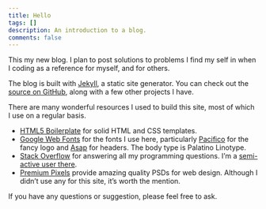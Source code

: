 ```yaml
---
title: Hello
tags: []
description: An introduction to a blog.
comments: false
---
```

This my new blog. I plan to post solutions to problems I find my self in when I coding as a reference for myself, and for others.

The blog is built with [Jekyll](https://github.com/mojombo/jekyll), a static site generator. You can check out the [source on GitHub](https://github.com/alexpearce/alexpearce.github.com), along with a few other projects I have.

There are many wonderful resources I used to build this site, most of which I use on a regular basis.

* [HTML5 Boilerplate](http://h5bp.com) for solid HTML and CSS templates.
* [Google Web Fonts](http://www.google.com/webfonts) for the fonts I use here, particularly [Pacifico](http://www.google.com/webfonts/specimen/Pacifico) for the fancy logo and [Asap](http://www.google.com/webfonts/specimen/Asap) for headers. The body type is Palatino Linotype.
* [Stack Overflow](http://stackoverflow.com) for answering all my programming questions. I’m a [semi-active user there](http://stackoverflow.com/users/596068/alex).
* [Premium Pixels](http://premiumpixels.com) provide amazing quality PSDs for web design. Although I didn’t use any for this site, it’s worth the mention.

If you have any questions or suggestion, please feel free to ask.
